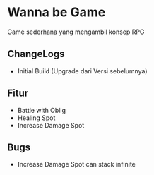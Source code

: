 # Wanna be Game
Game sederhana yang mengambil konsep RPG

## ChangeLogs

* Initial Build (Upgrade dari Versi sebelumnya)

## Fitur
* Battle with Oblig
* Healing Spot
* Increase Damage Spot

## Bugs
* Increase Damage Spot can stack infinite

